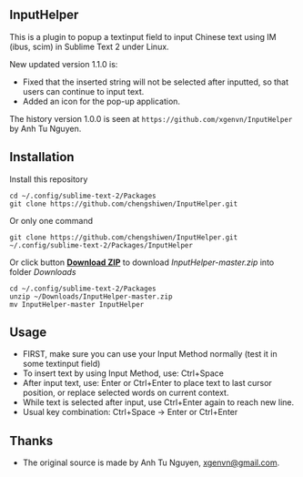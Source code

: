 ## InputHelper
This is a plugin to popup a textinput field to input Chinese text using IM (ibus, scim) in Sublime Text 2 under Linux.

New updated version 1.1.0 is:

- Fixed that the inserted string will not be selected after inputted, so that users can continue to input text.
- Added an icon for the pop-up application.

The history version 1.0.0 is seen at `https://github.com/xgenvn/InputHelper` by Anh Tu Nguyen.

## Installation
Install this repository

	cd ~/.config/sublime-text-2/Packages
	git clone https://github.com/chengshiwen/InputHelper.git

Or only one command

	git clone https://github.com/chengshiwen/InputHelper.git ~/.config/sublime-text-2/Packages/InputHelper

Or click button [**Download ZIP**][1] to download *InputHelper-master.zip* into folder *Downloads*

	cd ~/.config/sublime-text-2/Packages
	unzip ~/Downloads/InputHelper-master.zip
	mv InputHelper-master InputHelper

## Usage
- FIRST, make sure you can use your Input Method normally (test it in some textinput field)
- To insert text by using Input Method, use: Ctrl+Space
- After input text, use: Enter or Ctrl+Enter to place text to last cursor position, 
	or replace selected words on current context.
- While text is selected after input, use Ctrl+Enter again to reach new line.
- Usual key combination: Ctrl+Space -> Enter or Ctrl+Enter

## Thanks
- The original source is made by Anh Tu Nguyen, xgenvn@gmail.com.

[1]: https://github.com/chengshiwen/InputHelper/archive/master.zip
